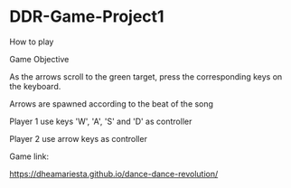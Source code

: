 # DDR-Game-Project1

How to play

Game Objective

As the arrows scroll to the green target, press the corresponding keys on the keyboard.

Arrows are spawned according to the beat of the song

Player 1 use keys 'W', 'A', 'S' and 'D' as controller

Player 2 use arrow keys as controller




Game link:

https://dheamariesta.github.io/dance-dance-revolution/
